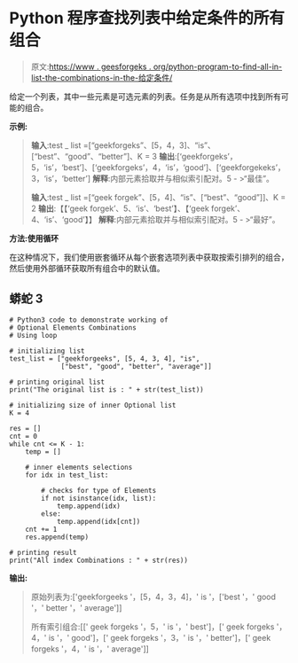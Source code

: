 # Python 程序查找列表中给定条件的所有组合

> 原文:[https://www . geesforgeks . org/python-program-to-find-all-in-list-the-combinations-in-the-给定条件/](https://www.geeksforgeeks.org/python-program-to-find-all-the-combinations-in-the-list-with-the-given-condition/)

给定一个列表，其中一些元素是可选元素的列表。任务是从所有选项中找到所有可能的组合。

**示例:**

> **输入**:test _ list =[“geekforgeks”、[5，4，3]、“is”、[“best”、“good”、“better”]、K = 3
> **输出**:[‘geekforgeks’，5，‘is’，‘best’]、[‘geekforgeks’，4，‘is’，‘good’]、[‘geekforgekeks’，3，‘is’，‘better’]
> **解释**:内部元素拾取并与相似索引配对。5 - >“最佳”。
> 
> **输入**:test _ list =[“geek forgek”、[5，4]、“is”、[“best”、“good”]]、K = 2
> **输出**:【【‘geek forgek’、5、‘is’、‘best’】、【‘geek forgek’、4、‘is’、‘good’】】
> **解释**:内部元素拾取并与相似索引配对。5 - >“最好”。

**方法:使用循环**

在这种情况下，我们使用嵌套循环从每个嵌套选项列表中获取按索引排列的组合，然后使用外部循环获取所有组合中的默认值。

## 蟒蛇 3

```
# Python3 code to demonstrate working of 
# Optional Elements Combinations
# Using loop

# initializing list
test_list = ["geekforgeeks", [5, 4, 3, 4], "is", 
             ["best", "good", "better", "average"]]

# printing original list
print("The original list is : " + str(test_list))

# initializing size of inner Optional list 
K = 4

res = []
cnt = 0
while cnt <= K - 1:
    temp = []

    # inner elements selections
    for idx in test_list:

        # checks for type of Elements
        if not isinstance(idx, list):
            temp.append(idx)
        else:
            temp.append(idx[cnt])
    cnt += 1
    res.append(temp)

# printing result 
print("All index Combinations : " + str(res))
```

**输出:**

> 原始列表为:['geekforgeeks '，[5，4，3，4]，' is '，['best '，' good '，' better '，' average']]
> 
> 所有索引组合:[[' geek forgeks '，5，' is '，' best']，[' geek forgeks '，4，' is '，' good']，[' geek forgeks '，3，' is '，' better']，[' geek forgeks '，4，' is '，' average']]